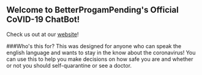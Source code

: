 ## Welcome to BetterProgamPending's Official CoVID-19 ChatBot!
Check us out at our [website](https://betternamepending.wixsite.com/betternamepending)!

###Who's this for?
This was designed for anyone who can speak the english language and wants to stay in the know about the coronavirus! You can use this to help you make decisions on how safe you are and whether or not you should self-quarantine or see a doctor.
